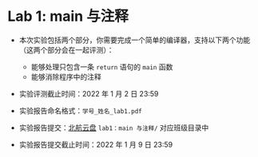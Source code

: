 # Lab 1: main 与注释

- 本次实验包括两个部分，你需要完成一个简单的编译器，支持以下两个功能（这两个部分会在一起评测）：
  - 能够处理只包含一条 `return` 语句的 `main` 函数
  - 能够消除程序中的注释

- 实验评测截止时间：2022 年 1 月 2 日 23:59
- 实验报告命名格式：`学号_姓名_lab1.pdf`
- 实验报告提交：[北航云盘](https://bhpan.buaa.edu.cn:443/link/413EA0802B7A7627A6B5112531C40772) `lab1：main 与注释/` 对应班级目录中
- 实验报告提交截止时间：2022 年 1 月 9 日 23:59